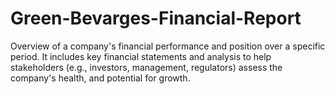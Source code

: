 # Green-Bevarges-Financial-Report
Overview of a company's financial performance and position over a specific period. It includes key financial statements and analysis to help stakeholders (e.g., investors, management, regulators) assess the company's health, and potential for growth.
